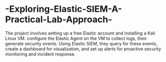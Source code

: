 # -Exploring-Elastic-SIEM-A-Practical-Lab-Approach-
The project involves setting up a free Elastic account and installing a Kali Linux VM. configure the Elastic Agent on the VM to collect logs, then generate security events. Using Elastic SIEM, they query for these events, create a dashboard for visualization, and set up alerts for proactive security monitoring and incident response.
